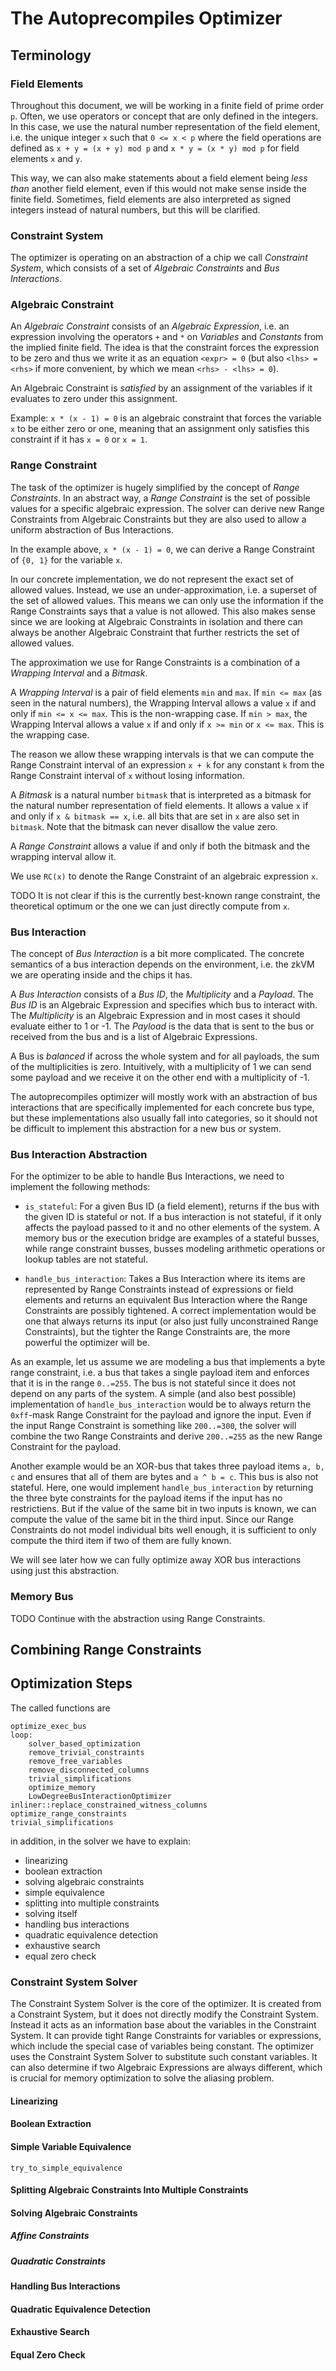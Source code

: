 # The Autoprecompiles Optimizer

## Terminology

### Field Elements

Throughout this document, we will be working in a finite field of prime order `p`. Often, we use operators or concept that are only defined
in the integers. In this case, we use the natural number representation
of the field element, i.e. the unique integer `x` such that `0 <= x < p`
where the field operations are defined as `x + y = (x + y) mod p`
and `x * y = (x * y) mod p` for field elements `x` and `y`.

This way, we can also make statements about a field element being
_less than_ another field element, even if this would not make sense
inside the finite field. Sometimes, field elements are also interpreted
as signed integers instead of natural numbers, but this will be clarified.

### Constraint System

The optimizer is operating on an abstraction of a chip we call
_Constraint System_, which consists of a set of _Algebraic Constraints_
and _Bus Interactions_.

### Algebraic Constraint

An _Algebraic Constraint_ consists of an _Algebraic Expression_, i.e.
an expression involving the operators `+` and `*` on _Variables_ and
_Constants_ from the implied finite field. The idea is that the constraint
forces the expression to be zero and thus we write it as an equation
`<expr> = 0` (but also `<lhs> = <rhs>` if more convenient, by which
we mean `<rhs> - <lhs> = 0`).

An Algebraic Constraint is _satisfied_ by an assignment of the variables
if it evaluates to zero under this assignment.

Example: `x * (x - 1) = 0` is an algebraic constraint that forces
the variable `x` to be either zero or one, meaning that an
assignment only satisfies this constraint if it has `x = 0` or `x = 1`.

### Range Constraint

The task of the optimizer is hugely simplified by the concept of
_Range Constraints_. In an abstract way, a _Range Constraint_ is
the set of possible values for a specific algebraic expression.
The solver can derive new Range Constraints from Algebraic Constraints
but they are also used to allow a uniform abstraction of Bus Interactions.

In the example above, `x * (x - 1) = 0`, we can derive a Range Constraint
of `{0, 1}` for the variable `x`.

In our concrete implementation, we do not represent the exact set
of allowed values. Instead, we use an under-approximation, i.e.
a superset of the set of allowed values. This means we can only use
the information if the Range Constraints says that a value is not
allowed. This also makes sense since we are looking at Algebraic
Constraints in isolation and there can always be another Algebraic
Constraint that further restricts the set of allowed values.

The approximation we use for Range Constraints is a combination
of a _Wrapping Interval_ and a _Bitmask_.

A _Wrapping Interval_ is a pair of field elements `min` and `max`.
If `min <= max` (as seen in the natural numbers), the Wrapping
Interval allows a value `x` if and only if `min <= x <= max`.
This is the non-wrapping case.
If `min > max`, the Wrapping Interval allows a value `x`
if and only if `x >= min` or `x <= max`. This is the wrapping case.

The reason we allow these wrapping intervals is that we can compute
the Range Constraint interval of an expression `x + k` for any constant `k`
from the Range Constraint interval of `x` without losing information.

A _Bitmask_ is a natural number `bitmask` that is interpreted as a
bitmask for the natural number representation of field elements.
It allows a value `x` if and only if `x & bitmask == x`, i.e. all
bits that are set in `x` are also set in `bitmask`.
Note that the bitmask can never disallow the value zero.

A _Range Constraint_ allows a value if and only if both the bitmask
and the wrapping interval allow it.

We use `RC(x)` to denote the Range Constraint of an algebraic
expression `x`.

TODO It is not clear if this is the currently best-known range constraint,
the theoretical optimum or the one we can just directly compute from `x`.

### Bus Interaction

The concept of _Bus Interaction_ is a bit more complicated. The concrete
semantics of a bus interaction depends on the environment, i.e. the
zkVM we are operating inside and the chips it has.

A _Bus Interaction_ consists of a _Bus ID_, the _Multiplicity_ and
a _Payload_. The _Bus ID_ is an Algebraic Expression and specifies
which bus to interact with. The _Multiplicity_ is an Algebraic Expression
and in most cases it should evaluate either to 1 or -1. The _Payload_ is
the data that is sent to the bus or received from the bus and is a list
of Algebraic Expressions.

A Bus is _balanced_ if across the whole system and for all payloads,
the sum of the multiplicities is zero. Intuitively, with a multiplicity
of 1 we can send some payload and we receive it on the other end
with a multiplicity of -1.

The autoprecompiles optimizer will mostly work with an abstraction
of bus interactions that are specifically implemented for each concrete
bus type, but these implementations also usually fall into categories,
so it should not be difficult to implement this abstraction for a new bus
or system.

### Bus Interaction Abstraction

For the optimizer to be able to handle Bus Interactions, we need to
implement the following methods:

- `is_stateful`: For a given Bus ID (a field element), returns if the bus
  with the given ID is stateful or not. If a bus interaction is not stateful,
  if it only affects the payload passed to it and no other elements of the system.
  A memory bus or the execution bridge are examples of a stateful busses,
  while range constraint busses, busses modeling arithmetic operations or
  lookup tables are not stateful.

- `handle_bus_interaction`: Takes a Bus Interaction where its items are represented
  by Range Constraints instead of expressions or field elements and returns
  an equivalent Bus Interaction where the Range Constraints are possibly
  tightened. A correct implementation would be one that always returns
  its input (or also just fully unconstrained Range Constraints), but the tighter
  the Range Constraints are, the more powerful the optimizer will be.

As an example, let us assume we are modeling a bus that implements a byte range
constraint, i.e. a bus that takes a single payload item and enforces that it is
in the range `0..=255`. The bus is not stateful since it does not depend on any
parts of the system. A simple (and also best possible) implementation of
`handle_bus_interaction` would be to always return the `0xff`-mask Range Constraint
for the payload and ignore the input. Even if the input Range Constraint is something
like `200..=300`, the solver will combine the two Range Constraints and derive
`200..=255` as the new Range Constraint for the payload.

Another example would be an XOR-bus that takes three payload items `a, b, c`
and ensures that all of them are bytes and `a ^ b = c`. This bus is also not stateful.
Here, one would implement `handle_bus_interaction` by returning the three byte constraints
for the payload items if the input has no restrictiens. But if the value of the same bit
in two inputs is known, we can compute the value of the same bit in the third input.
Since our Range Constraints do not model individual bits well enough, it is sufficient
to only compute the third item if two of them are fully known.

We will see later how we can fully optimize away XOR bus interactions using just this
abstraction.

### Memory Bus

TODO Continue with the abstraction using Range Constraints.

## Combining Range Constraints


## Optimization Steps

The called functions are

```
optimize_exec_bus
loop:
    solver_based_optimization
    remove_trivial_constraints
    remove_free_variables
    remove_disconnected_columns
    trivial_simplifications
    optimize_memory
    LowDegreeBusInteractionOptimizer
inliner::replace_constrained_witness_columns
optimize_range_constraints
trivial_simplifications
```

in addition, in the solver we have to explain:
- linearizing
- boolean extraction
- solving algebraic constraints
 - simple equivalence
 - splitting into multiple constraints
 - solving itself
- handling bus interactions
- quadratic equivalence detection
- exhaustive search
- equal zero check

### Constraint System Solver

The Constraint System Solver is the core of the optimizer. It is created from a Constraint System, but
it does not directly modify the Constraint System. Instead it acts as an information base about the
variables in the Constraint System. It can provide tight Range Constraints for variables or expressions,
which include the special case of variables being constant. The optimizer uses the Constraint System Solver
to substitute such constant variables. It can also determine if two Algebraic Expressions are always different,
which is crucial for memory optimization to solve the aliasing problem.

#### Linearizing

#### Boolean Extraction

#### Simple Variable Equivalence

`try_to_simple_equivalence`

#### Splitting Algebraic Constraints Into Multiple Constraints

#### Solving Algebraic Constraints

##### Affine Constraints

##### Quadratic Constraints

#### Handling Bus Interactions

#### Quadratic Equivalence Detection

#### Exhaustive Search

#### Equal Zero Check

